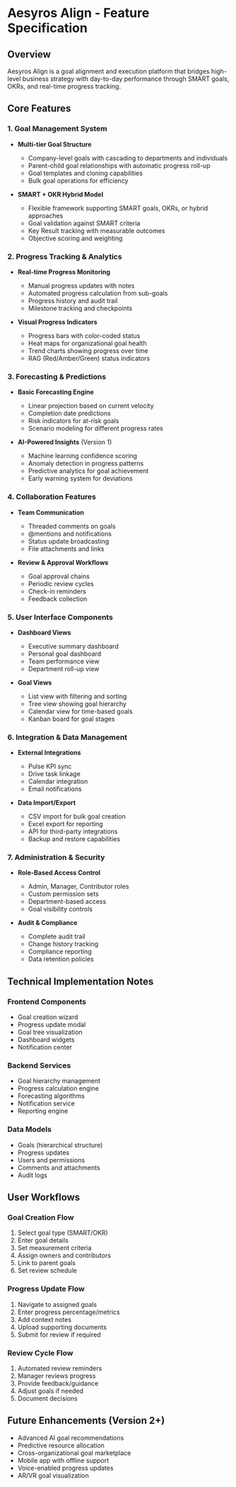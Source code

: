 # Aesyros Align - Feature Specification

## Overview
Aesyros Align is a goal alignment and execution platform that bridges high-level business strategy with day-to-day performance through SMART goals, OKRs, and real-time progress tracking.

## Core Features

### 1. Goal Management System
- **Multi-tier Goal Structure**
  - Company-level goals with cascading to departments and individuals
  - Parent-child goal relationships with automatic progress roll-up
  - Goal templates and cloning capabilities
  - Bulk goal operations for efficiency

- **SMART + OKR Hybrid Model**
  - Flexible framework supporting SMART goals, OKRs, or hybrid approaches
  - Goal validation against SMART criteria
  - Key Result tracking with measurable outcomes
  - Objective scoring and weighting

### 2. Progress Tracking & Analytics
- **Real-time Progress Monitoring**
  - Manual progress updates with notes
  - Automated progress calculation from sub-goals
  - Progress history and audit trail
  - Milestone tracking and checkpoints

- **Visual Progress Indicators**
  - Progress bars with color-coded status
  - Heat maps for organizational goal health
  - Trend charts showing progress over time
  - RAG (Red/Amber/Green) status indicators

### 3. Forecasting & Predictions
- **Basic Forecasting Engine**
  - Linear projection based on current velocity
  - Completion date predictions
  - Risk indicators for at-risk goals
  - Scenario modeling for different progress rates

- **AI-Powered Insights** (Version 1)
  - Machine learning confidence scoring
  - Anomaly detection in progress patterns
  - Predictive analytics for goal achievement
  - Early warning system for deviations

### 4. Collaboration Features
- **Team Communication**
  - Threaded comments on goals
  - @mentions and notifications
  - Status update broadcasting
  - File attachments and links

- **Review & Approval Workflows**
  - Goal approval chains
  - Periodic review cycles
  - Check-in reminders
  - Feedback collection

### 5. User Interface Components
- **Dashboard Views**
  - Executive summary dashboard
  - Personal goal dashboard
  - Team performance view
  - Department roll-up view

- **Goal Views**
  - List view with filtering and sorting
  - Tree view showing goal hierarchy
  - Calendar view for time-based goals
  - Kanban board for goal stages

### 6. Integration & Data Management
- **External Integrations**
  - Pulse KPI sync
  - Drive task linkage
  - Calendar integration
  - Email notifications

- **Data Import/Export**
  - CSV import for bulk goal creation
  - Excel export for reporting
  - API for third-party integrations
  - Backup and restore capabilities

### 7. Administration & Security
- **Role-Based Access Control**
  - Admin, Manager, Contributor roles
  - Custom permission sets
  - Department-based access
  - Goal visibility controls

- **Audit & Compliance**
  - Complete audit trail
  - Change history tracking
  - Compliance reporting
  - Data retention policies

## Technical Implementation Notes

### Frontend Components
- Goal creation wizard
- Progress update modal
- Goal tree visualization
- Dashboard widgets
- Notification center

### Backend Services
- Goal hierarchy management
- Progress calculation engine
- Forecasting algorithms
- Notification service
- Reporting engine

### Data Models
- Goals (hierarchical structure)
- Progress updates
- Users and permissions
- Comments and attachments
- Audit logs

## User Workflows

### Goal Creation Flow
1. Select goal type (SMART/OKR)
2. Enter goal details
3. Set measurement criteria
4. Assign owners and contributors
5. Link to parent goals
6. Set review schedule

### Progress Update Flow
1. Navigate to assigned goals
2. Enter progress percentage/metrics
3. Add context notes
4. Upload supporting documents
5. Submit for review if required

### Review Cycle Flow
1. Automated review reminders
2. Manager reviews progress
3. Provide feedback/guidance
4. Adjust goals if needed
5. Document decisions

## Future Enhancements (Version 2+)
- Advanced AI goal recommendations
- Predictive resource allocation
- Cross-organizational goal marketplace
- Mobile app with offline support
- Voice-enabled progress updates
- AR/VR goal visualization
